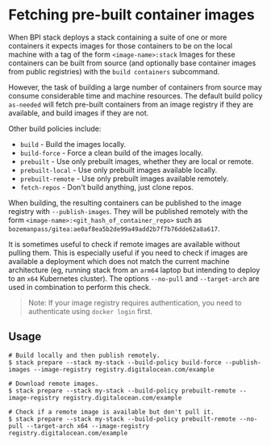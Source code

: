 # Fetching pre-built container images
When BPI stack deploys a stack containing a suite of one or more containers it expects images for those containers to be
on the local machine with a tag of the form `<image-name>:stack` Images for these containers can be built from source
(and optionally base container images from public registries) with the `build containers` subcommand. 

However, the task of building a large number of containers from source may consume considerable time and machine resources.
The default build policy `as-needed` will fetch pre-built containers from an image registry if they are available, and
build images if they are not.

Other build policies include:

* `build`   -   Build the images locally.
* `build-force`   -   Force a clean build of the images locally.
* `prebuilt`   -   Use only prebuilt images, whether they are local or remote.
* `prebuilt-local`   -   Use only prebuilt images available locally.
* `prebuilt-remote`   -   Use only prebuilt images available remotely.
* `fetch-repos`   -   Don't build anything, just clone repos.

When building, the resulting containers can be published to the image registry with `--publish-images`.  They will be
published remotely with the form `<image-name>:<git_hash_of_container_repo>` such as `bozemanpass/gitea:ae0af8ea5b2de99a49add2b7f7b76dde62a8a617`.

It is sometimes useful to check if remote images are available without pulling them.  This is especially useful if you
need to check if images are available a deployment which does not match the current machine architecture (eg, running 
stack from an `arm64` laptop but intending to deploy to an `x64` Kubernetes cluster).  The options `--no-pull` and
`--target-arch` are used in combination to perform this check.

> Note: If your image registry requires authentication, you need to authenticate using `docker login` first.

## Usage
```
# Build locally and then publish remotely.
$ stack prepare --stack my-stack --build-policy build-force --publish-images --image-registry registry.digitalocean.com/example

# Download remote images.
$ stack prepare --stack my-stack --build-policy prebuilt-remote --image-registry registry.digitalocean.com/example

# Check if a remote image is available but don't pull it.
$ stack prepare --stack my-stack --build-policy prebuilt-remote --no-pull --target-arch x64 --image-registry registry.digitalocean.com/example
```
